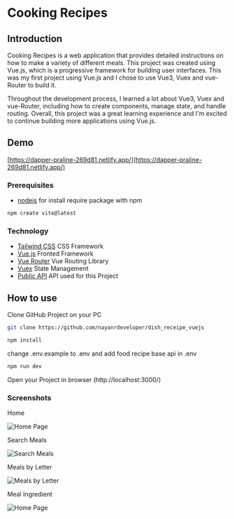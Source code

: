# Cooking Recipes

## Introduction

Cooking Recipes is a web application that provides detailed instructions on how to make a variety of different meals. This project was created using Vue.js, which is a progressive framework for building user interfaces. This was my first project using Vue.js and I chose to use Vue3, Vuex and vue-Router to build it.

Throughout the development process, I learned a lot about Vue3, Vuex and vue-Router, including how to create components, manage state, and handle routing. Overall, this project was a great learning experience and I'm excited to continue building more applications using Vue.js.

## Demo

[https://dapper-praline-269d81.netlify.app/](https://dapper-praline-269d81.netlify.app/)

### Prerequisites

* [nodejs](https://nodejs.org/en/download/) for install require package with npm

```bash
npm create vite@latest
```

### Technology 

- [Tailwind CSS](https://tailwindcss.com/) CSS Framework
- [Vue.js](https://vuejs.org/) Fronted Framework
- [Vue Router](https://router.vuejs.org/) Vue Routing Library
- [Vuex](https://vuex.vuejs.org/) State Management
- [Public API](https://www.themealdb.com/api.php) API used for this Project

## How to use

Clone GitHub Project on your PC

```bash
git clone https://github.com/nayanrdeveloper/dish_receipe_vuejs
```

```bash
npm install
```

change .env.example to .env and add food recipe base api in .env

```bash
npm run dev
```

Open your Project in browser (http://localhost:3000/)

### Screenshots

Home

![Home Page](screenshots/home_1.png)

Search Meals

![Search Meals](screenshots/search_meals_2.png)

Meals by Letter

![Meals by Letter](screenshots/meal_by_letter_3.png)

Meal Ingredient

![Home Page](screenshots/meal_ingradients_4.png)

